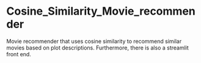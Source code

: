 # Cosine_Similarity_Movie_recommender
Movie recommender that uses cosine similarity to recommend similar movies based on plot descriptions. Furthermore, there is also a streamlit front end. 
